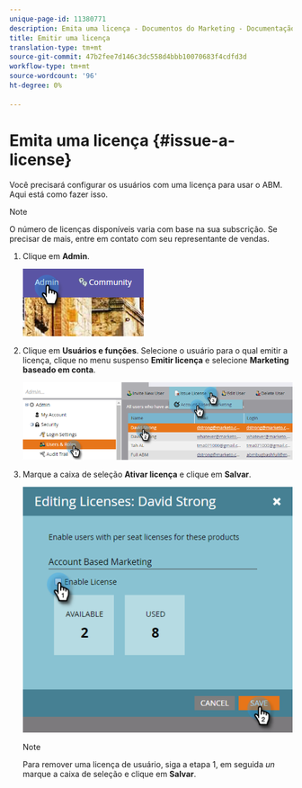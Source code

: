 ```yaml
---
unique-page-id: 11380771
description: Emita uma licença - Documentos do Marketing - Documentação do produto
title: Emitir uma licença
translation-type: tm+mt
source-git-commit: 47b2fee7d146c3dc558d4bbb10070683f4cdfd3d
workflow-type: tm+mt
source-wordcount: '96'
ht-degree: 0%

---
```



# Emita uma licença {#issue-a-license}

Você precisará configurar os usuários com uma licença para usar o ABM. Aqui está como fazer isso.

>[!NOTE]
>
>O número de licenças disponíveis varia com base na sua subscrição. Se precisar de mais, entre em contato com seu representante de vendas.

1. Clique em **Admin**.

   ![](assets/one.png)

1. Clique em **Usuários e funções**. Selecione o usuário para o qual emitir a licença, clique no menu suspenso **Emitir licença** e selecione **Marketing baseado em conta**.

   ![](assets/two.png)

1. Marque a caixa de seleção **Ativar licença** e clique em **Salvar**.

   ![](assets/three.png)

   >[!NOTE]
   >
   >Para remover uma licença de usuário, siga a etapa 1, em seguida *un* marque a caixa de seleção e clique em **Salvar**.

